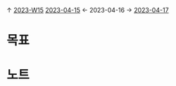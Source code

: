 
↑ [2023-W15](2023-W15.md)
[2023-04-15](2023-04-15.md) ← 2023-04-16 → [2023-04-17](2023-04-17.md)


# 목표



# 노트




